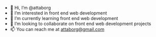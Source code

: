 - 👋 Hi, I’m @attaborg
- 👀 I’m interested in front end web development
- 🌱 I’m currently learning front end web development
- 💞️ I’m looking to collaborate on front end web development projects
- 📫 You can reach me at attaborg@gmail.com
